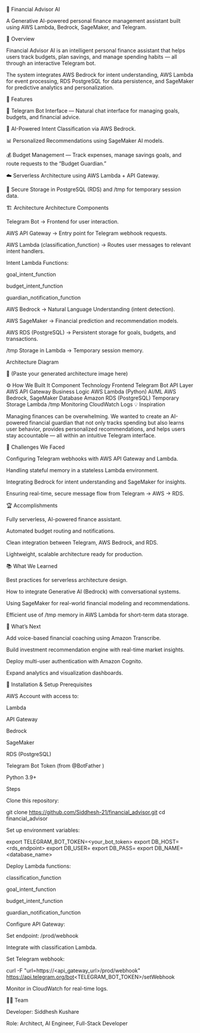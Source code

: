 🧠 Financial Advisor AI

A Generative AI-powered personal finance management assistant built using AWS Lambda, Bedrock, SageMaker, and Telegram.

🚀 Overview

Financial Advisor AI is an intelligent personal finance assistant that helps users track budgets, plan savings, and manage spending habits — all through an interactive Telegram bot.

The system integrates AWS Bedrock for intent understanding, AWS Lambda for event processing, RDS PostgreSQL for data persistence, and SageMaker for predictive analytics and personalization.

🧩 Features

💬 Telegram Bot Interface — Natural chat interface for managing goals, budgets, and financial advice.

🧠 AI-Powered Intent Classification via AWS Bedrock.

📊 Personalized Recommendations using SageMaker AI models.

💰 Budget Management — Track expenses, manage savings goals, and route requests to the “Budget Guardian.”

☁️ Serverless Architecture using AWS Lambda + API Gateway.

💾 Secure Storage in PostgreSQL (RDS) and /tmp for temporary session data.

🏗️ Architecture
Architecture Components

Telegram Bot → Frontend for user interaction.

AWS API Gateway → Entry point for Telegram webhook requests.

AWS Lambda (classification_function) → Routes user messages to relevant intent handlers.

Intent Lambda Functions:

goal_intent_function

budget_intent_function

guardian_notification_function

AWS Bedrock → Natural Language Understanding (intent detection).

AWS SageMaker → Financial prediction and recommendation models.

AWS RDS (PostgreSQL) → Persistent storage for goals, budgets, and transactions.

/tmp Storage in Lambda → Temporary session memory.

Architecture Diagram

📎 (Paste your generated architecture image here)


⚙️ How We Built It
Component	Technology
Frontend	Telegram Bot
API Layer	AWS API Gateway
Business Logic	AWS Lambda (Python)
AI/ML	AWS Bedrock, SageMaker
Database	Amazon RDS (PostgreSQL)
Temporary Storage	Lambda /tmp
Monitoring	CloudWatch Logs
💡 Inspiration

Managing finances can be overwhelming. We wanted to create an AI-powered financial guardian that not only tracks spending but also learns user behavior, provides personalized recommendations, and helps users stay accountable — all within an intuitive Telegram interface.

🧱 Challenges We Faced

Configuring Telegram webhooks with AWS API Gateway and Lambda.

Handling stateful memory in a stateless Lambda environment.

Integrating Bedrock for intent understanding and SageMaker for insights.

Ensuring real-time, secure message flow from Telegram → AWS → RDS.

🏆 Accomplishments

Fully serverless, AI-powered finance assistant.

Automated budget routing and notifications.

Clean integration between Telegram, AWS Bedrock, and RDS.

Lightweight, scalable architecture ready for production.

📚 What We Learned

Best practices for serverless architecture design.

How to integrate Generative AI (Bedrock) with conversational systems.

Using SageMaker for real-world financial modeling and recommendations.

Efficient use of /tmp memory in AWS Lambda for short-term data storage.

🔮 What’s Next

Add voice-based financial coaching using Amazon Transcribe.

Build investment recommendation engine with real-time market insights.

Deploy multi-user authentication with Amazon Cognito.

Expand analytics and visualization dashboards.

🧰 Installation & Setup
Prerequisites

AWS Account with access to:

Lambda

API Gateway

Bedrock

SageMaker

RDS (PostgreSQL)

Telegram Bot Token (from @BotFather
)

Python 3.9+

Steps

Clone this repository:

git clone https://github.com/Siddhesh-21/financial_advisor.git
cd financial_advisor


Set up environment variables:

export TELEGRAM_BOT_TOKEN=<your_bot_token>
export DB_HOST=<rds_endpoint>
export DB_USER=<username>
export DB_PASS=<password>
export DB_NAME=<database_name>


Deploy Lambda functions:

classification_function

goal_intent_function

budget_intent_function

guardian_notification_function

Configure API Gateway:

Set endpoint: /prod/webhook

Integrate with classification Lambda.

Set Telegram webhook:

curl -F "url=https://<api_gateway_url>/prod/webhook" \
     https://api.telegram.org/bot<TELEGRAM_BOT_TOKEN>/setWebhook


Monitor in CloudWatch for real-time logs.

🧑‍💻 Team

Developer: Siddhesh Kushare

Role: Architect, AI Engineer, Full-Stack Developer
